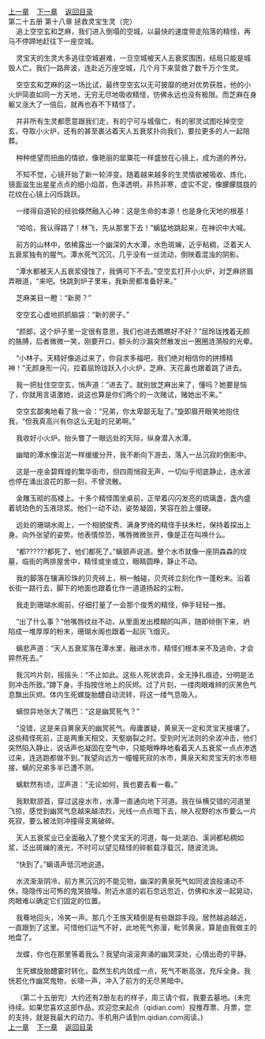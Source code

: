 
[上一章](https://github.com/xiaominghe2014/spider_book/blob/master/book/知北游/第388章.md)&nbsp;&nbsp;&nbsp;&nbsp;[下一章](https://github.com/xiaominghe2014/spider_book/blob/master/book/知北游/第390章.md)&nbsp;&nbsp;&nbsp;&nbsp;[返回目录](https://github.com/xiaominghe2014/spider_book/blob/master/book/知北游/README.md)
<br /> 第二十五册 第十八章 拯救灵宝生灵（完）<br />
        追上空空玄和芝麻，我们进入倒塌的空城，以最快的速度带走陷落的精怪，再马不停蹄地赶往下一座空城。

    灵宝天的生灵大多逃往空城避难，一旦空城被天人五衰浆围困，结局只能是城毁人亡。我们一路奔波，连赴近万座空城，几个月下来营救了数千万个生灵。

    空空玄和芝麻的这一场比试，最终空空玄以无可披靡的绝对优势获胜，他的小火炉简直如同一方天地，无穷无尽地吸收精怪，仿佛永远也没有极限。而芝麻在身躯又涨大了一倍后，就再也吞不下精怪了。

    并非所有生灵都愿意跟我们走，有的宁可与城偕亡，有的邪灵试图吃掉空空玄，夺取小火炉，还有的甚至裹沾着天人五衰浆扑向我们，要拉更多的人一起陪葬。

    种种绝望而扭曲的情欲，像艳丽的罂粟花一样盛放在心镜上，成为道的养分。

    不知不觉，心镜开始了新一轮淬变。随着越来越多的生灵情欲被吸收、炼化，镜面滋生出星星点点的细小焰苗，色泽透明，非热非寒，虚实不定，像朦朦胧胧的花纹在心镜上闪烁跳跃。

    一缕得自道轮的经验倏然融入心神：这是生命的本源！也是身化天地的根基！

    “哈哈，我认得路了！林飞，先从那里下去！”螭猛地跳起来，在神识中大喊。

    前方的山林中，依稀露出一个幽深的大水潭，水色斑斓，近乎粘稠，泛着天人五衰浆独有的腥气。潭水死气沉沉，几乎没有一丝流动，倒映着混浊的阴影。

    “潭水都被天人五衰浆侵蚀了，我俩可下不去。”空空玄打开小火炉，对芝麻挤眉弄眼道，“来吧。快跳到炉子里来，我新房都准备好来。”

    芝麻美目一瞪：“新房？”

    空空玄心虚地抓抓脑袋：“新的房子。”

    “颜郎，这个炉子里一定很有意思，我们也进去瞧瞧好不好？”屈玲珑拽着无颜的胳膊，后者微微一笑，刚要开口，额头的沙漏突然散发出一圈圈涟漪般的光晕。

    “小林子。天精好像追过来了，你自求多福吧，我们绝对相信你的拼搏精神！”无颜身形一闪，拉着屈玲珑跃入小火炉，芝麻、天花鼻也跟着跳了进去。

    我一把扯住空空玄，悄声道：“进去了。就别放芝麻出来了，懂吗？她要是恼了，你就用言语激她，说这也算是你们两个的一次赌试，赌她出不来。”

    空空玄鄙夷地看了我一会：“兄弟，你太卑鄙无耻了。”旋即眉开眼笑地抱住我，“但我真高兴有你这么无耻的兄弟啊。”

    我收好小火炉。抬头瞥了一眼远处的天际，纵身潜入水潭。

    幽暗的潭水像沼泥一样缓缓分开，我不断向下游去，落入一丛沉寂的倒影中。

    这是一座金碧辉煌的繁华街市，但四周悄寂无声，一切似乎彻底静止，连水波也停在涌出浪花的那一刻，不曾流散。

    金雕玉砌的高楼上。十多个精怪围坐桌前，正举着闪闪发亮的琉璃盏，盏内盛着琥珀色的玉液琼浆。他们一动不动，姿势凝固，笑容在脸上僵硬。

    远处的珊瑚水阁上，一个相貌俊秀、满身罗绮的精怪手扶朱栏，保持着探出上身。向外张望的姿势。他表情惊恐，嘴唇微微张开，像是正在叫唤什么。

    “都??????都死了，他们都死了。”螭颤声说道。整个水市就像一座阴森森的坟墓，临街的两排屋舍中，精怪或坐或立，眼睛圆睁，静止不动。

    我的脚落在镶满珍珠的贝壳砖上，稍一触碰，贝壳砖立刻化作一蓬粉末。沿着长街一路行去，脚下的地面也跟着化作一道道扬起的尘粉。

    我走到珊瑚水阁前，仔细打量了一会那个俊秀的精怪，伸手轻轻一推。

    “出了什么事？”他嘴唇纹丝不动，从里面发出模糊的叫声，随即倾倒下来，坍陷成一堆厚厚的粉末，珊瑚水阁也跟着一起灰飞烟灭。

    螭悲声道：“天人五衰浆落在潭水里，融进水市，精怪们根本来不及逃命，才会猝然死去。”

    我沉吟片刻，摇摇头：“不止如此。这些人死状诡异，全无挣扎痕迹，分明是法则冲击所致。”蹲下身，手指按住地上的灰烬。过了片刻，一缕肉眼难辨的灰黑色气息飘出灰烬。体内生死螺旋胎醴自动流转，将这一缕气息吸入。

    螭惊异地张大了嘴巴：“这是幽冥死气？”

    “没错，这是来自黄泉天的幽冥死气。毋庸置疑，黄泉天一定和灵宝天接壤了。这些精怪死前，正是两重天相交，天壑崩裂之时。受到时光法则的余波冲击，他们突然陷入静止，说话声也凝固在空气中，只能眼睁睁地看着天人五衰浆一点点渗透过来，连逃跑都做不到。”我望向远方一幢幢死寂的水市，黄泉天和灵宝天的水市相接，螭的兄弟多半已遭不测。

    螭默然有顷，涩声道：“无论如何，我也要去看一看。”

    我默默颔首，穿过这座水市，水潭一直通向地下河道。我在纵横交错的河道里飞掠，感觉到幽冥气息越来越浓烈，光线一点点暗下去，映入视野的水市要么一片死寂，要么被法则冲撞得支离破碎。

    天人五衰浆业已全面融入了整个灵宝天的河道，每一处湖泊、溪涧都粘稠如浆，泛出斑斓的液光，不时可以望见精怪的碎骸载浮载沉，随波流淌。

    “快到了。”螭语声低沉地说道。

    水流渐渐阴冷，前方黑沉沉的不能见物，幽深的黄泉死气如同波浪般涌动不休，隐隐传出可怖的鬼哭狼嚎。附近水底的岩石忽远忽近，仿佛和水波一起晃动，肉眼难以确定它们固定的位置。

    我蓦地回头，冷笑一声。那几个王族天精倒是有些跟踪手段。居然越追越近，一直跟到了这里。可惜他们运气不好，此地死气弥漫，毗邻黄泉，算是由我做主的地盘了。

    龙蝶，你也在那里等着我么？我望向滚滚奔涌的幽冥深处，心情出奇的平静。

    生死螺旋胎醴霎时转化，盈然生机内敛成一点，死气不断高涨，充斥全身。我恍若化作幽冥鬼物，长啸一声，冲入了前方的无尽黑暗中。

    （第二十五册完）大约还有2册左右的样子，周三请个假，我要去墓地。(未完待续。如果您喜欢这部作品，欢迎您来起点（qidian.com）投推荐票、月票，您的支持，就是我最大的动力。手机用户请到m.qidian.com阅读。)
  <br />
[上一章](https://github.com/xiaominghe2014/spider_book/blob/master/book/知北游/第388章.md)&nbsp;&nbsp;&nbsp;&nbsp;[下一章](https://github.com/xiaominghe2014/spider_book/blob/master/book/知北游/第390章.md)&nbsp;&nbsp;&nbsp;&nbsp;[返回目录](https://github.com/xiaominghe2014/spider_book/blob/master/book/知北游/README.md)
